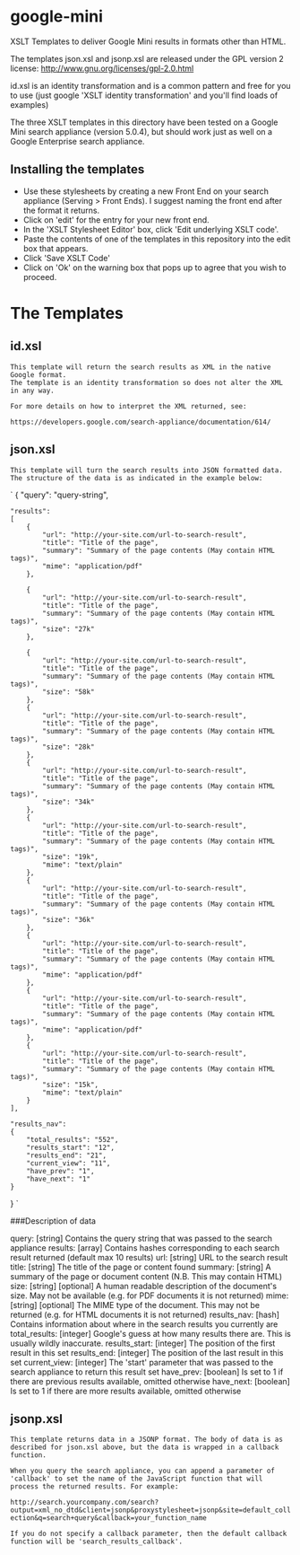 google-mini
===========

XSLT Templates to deliver Google Mini results in formats other than HTML.
    
The templates json.xsl and jsonp.xsl are released under the GPL version 2 license: http://www.gnu.org/licenses/gpl-2.0.html

id.xsl is an identity transformation and is a common pattern and free for you to use (just google 'XSLT identity transformation' and you'll find loads of examples)

The three XSLT templates in this directory have been tested on a Google Mini search appliance (version 5.0.4), but should work just as well on a Google Enterprise search appliance.

Installing the templates
------------------------

* Use these stylesheets by creating a new Front End on your search appliance (Serving > Front Ends). I suggest naming the front end after the format it returns.
* Click on 'edit' for the entry for your new front end.
* In the 'XSLT Stylesheet Editor' box, click 'Edit underlying XSLT code'.
* Paste the contents of one of the templates in this repository into the edit box that appears.
* Click 'Save XSLT Code'
* Click on 'Ok' on the warning box that pops up to agree that you wish to proceed.
    

The Templates
=============


id.xsl
-------
    This template will return the search results as XML in the native Google format.
    The template is an identity transformation so does not alter the XML in any way.
    
    For more details on how to interpret the XML returned, see:

    https://developers.google.com/search-appliance/documentation/614/
    
json.xsl
---------
    This template will turn the search results into JSON formatted data. The structure of the data is as indicated in the example below:
    
    
`
{
	"query": "query-string",

	"results":
	[
    	{
    	    "url": "http://your-site.com/url-to-search-result",
			"title": "Title of the page",
			"summary": "Summary of the page contents (May contain HTML tags)",
			"mime": "application/pdf"
		},

		{
		    "url": "http://your-site.com/url-to-search-result",
			"title": "Title of the page",
			"summary": "Summary of the page contents (May contain HTML tags)",
			"size": "27k"
		},

		{
		    "url": "http://your-site.com/url-to-search-result",
			"title": "Title of the page",
			"summary": "Summary of the page contents (May contain HTML tags)",
			"size": "58k"
		},
		{
		    "url": "http://your-site.com/url-to-search-result",
			"title": "Title of the page",
			"summary": "Summary of the page contents (May contain HTML tags)",
			"size": "28k"
		},
		{
		    "url": "http://your-site.com/url-to-search-result",
			"title": "Title of the page",
			"summary": "Summary of the page contents (May contain HTML tags)",
			"size": "34k"
		},
		{
		    "url": "http://your-site.com/url-to-search-result",
			"title": "Title of the page",
			"summary": "Summary of the page contents (May contain HTML tags)",
			"size": "19k",
			"mime": "text/plain"
		},
		{
		    "url": "http://your-site.com/url-to-search-result",
			"title": "Title of the page",
			"summary": "Summary of the page contents (May contain HTML tags)",
			"size": "36k"
		},
		{
		    "url": "http://your-site.com/url-to-search-result",
			"title": "Title of the page",
			"summary": "Summary of the page contents (May contain HTML tags)",
			"mime": "application/pdf"
		},
		{
		    "url": "http://your-site.com/url-to-search-result",
			"title": "Title of the page",
			"summary": "Summary of the page contents (May contain HTML tags)",
			"mime": "application/pdf"
		},
		{
		    "url": "http://your-site.com/url-to-search-result",
			"title": "Title of the page",
			"summary": "Summary of the page contents (May contain HTML tags)",
			"size": "15k",
			"mime": "text/plain"
		}
	],

	"results_nav":
	{
	    "total_results": "552",
	    "results_start": "12",
	    "results_end": "21",
	    "current_view": "11",
	    "have_prev": "1",
	    "have_next": "1"
	}
}
`

###Description of data

query: [string] Contains the query string that was passed to the search appliance
results: [array] Contains hashes corresponding to each search result returned (default max 10 results)
    url: [string] URL to the search result
    title: [string] The title of the page or content found
    summary: [string] A summary of the page or document content (N.B. This may contain HTML)
    size: [string] [optional] A human readable description of the document's size. May not be available (e.g. for PDF documents it is not returned)
    mime: [string] [optional] The MIME type of the document. This may not be returned (e.g. for HTML documents it is not returned)
results_nav: [hash] Contains information about where in the search results you currently are
    total_results: [integer] Google's guess at how many results there are. This is usually wildly inaccurate.
    results_start: [integer] The position of the first result in this set
    results_end: [integer] The position of the last result in this set
    current_view: [integer] The 'start' parameter that was passed to the search appliance to return this result set
    have_prev: [boolean] Is set to 1 if there are previous results available, omitted otherwise
    have_next: [boolean] Is set to 1 if there are more results available, omitted otherwise
    


jsonp.xsl
----------
    This template returns data in a JSONP format. The body of data is as described for json.xsl above, but the data is wrapped in a callback function.

    When you query the search appliance, you can append a parameter of 'callback' to set the name of the JavaScript function that will process the returned results. For example:

`http://search.yourcompany.com/search?output=xml_no_dtd&client=jsonp&proxystylesheet=jsonp&site=default_collection&q=search+query&callback=your_function_name`

    If you do not specify a callback parameter, then the default callback function will be 'search_results_callback'.

